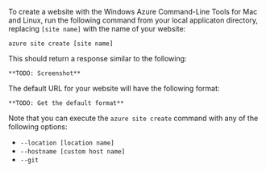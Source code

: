 To create a website with the Windows Azure Command-Line Tools for Mac and Linux, run the following command from your local applicaton directory, replacing `[site name]` with the name of your website:

	azure site create [site name]

This should return a response similar to the following:

	**TODO: Screenshot**

The default URL for your website will have the following format:

	**TODO: Get the default format**

Note that you can execute the `azure site create` command with any of the following options:

* `--location [location name]`
* `--hostname [custom host name]`
* `--git`